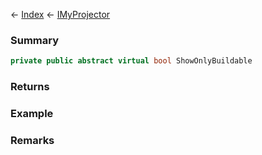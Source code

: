 ← [Index](Api-Index) ← [IMyProjector](Sandbox.ModAPI.Ingame.IMyProjector)

### Summary

```csharp
private public abstract virtual bool ShowOnlyBuildable
```

### Returns

### Example

### Remarks

